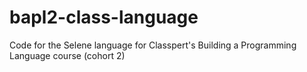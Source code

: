 # bapl2-class-language
Code for the Selene language for Classpert's Building a Programming Language course (cohort 2)

